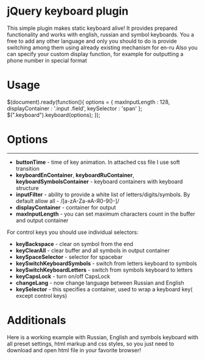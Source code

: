 <h1>jQuery keyboard plugin</h1>
This simple plugin makes static keyboard alive! It provides prepared functionality and works with english, russian and symbol keyboards. You a free to add any other language and only you should to do is provide switching among them using already existing mechanism for en-ru
Also you can specify your custom display function, for example for outputting a phone number in special format


<h1>Usage</h1>
$(document).ready(function(){			
  options = {                               
    maxInputLength : 128,            
    displayContainer : '.input .field',
    keySelector : 'span'
  };
  $(".keyboard").keyboard(options);
});	

<h1>Options</h1>
<hr>

<ul>
	<li><strong>buttonTime</strong> - time of key animation. In attached css file I use soft transition</li>
	<li><strong>keyboardEnContainer</strong>, <strong>keyboardRuContainer</strong>, <strong>keyboardSymbolsContainer</strong> - keyboard containers with keyboard structure</li>
	<li><strong>inputFilter</strong> - ability to provide a white list of letters/digits/symbols. By default allow all - /[a-zA-Zа-яА-Я0-9()-]/</li>
	<li><strong>displayContainer</strong> - container for output</li>
	<li><strong>maxInputLength</strong> - you can set maximum characters count in the buffer and output container</li>
</ul>

For control keys you should use individual selectors:
<ul>
	<li><strong>keyBackspace</strong> - clear on symbol from the end</li>
	<li><strong>keyClearAll</strong> - clear buffer and all symbols in output container</li>
	<li><strong>keySpaceSelector</strong> - selector for spacebar</li>
	<li><strong>keySwitchKeyboardSymbols</strong> - switch from letters keyboard to symbols</li>
	<li><strong>keySwitchKeyboardLetters</strong> - switch from symbols keyboard to letters </li>
	<li><strong>keyCapsLock</strong> - turn on/off CapsLock</li>
	<li><strong>changeLang</strong> - now change language between Russian and English</li>
	<li><strong>keySelector</strong> - this specifies a container, used to wrap a keyboard key( except control keys)</li>
</ul>

<h1>Additionals</h1>
Here is a working example with Russian, English and symbols keyboard with all preset settings, html markup and css styles, so you just need to download and open html file in your favorite browser!
